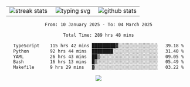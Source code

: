 <div align="center">
  <table style="border: none;" border="0" cellspacing="0" cellpadding="0">
    <tr>
      <td align="center" width="33%">
        <img src="https://github-readme-streak-stats.herokuapp.com/?user=kurtismassey&theme=tokyonight&hide_border=true" alt="streak stats" />
      </td>
      <td align="center" width="33%">
        <img src="https://readme-typing-svg.herokuapp.com/?font=Fira+Code&weight=600&size=15&duration=4000&pause=1000&color=00FF00&center=true&vCenter=true&random=false&width=150&lines=Hey%2C+I%27m+Kurtis!" alt="typing svg" />
      </td>
      <td align="center" width="33%">
        <img src="https://github-readme-stats.vercel.app/api?username=kurtismassey&show_icons=true&theme=tokyonight&hide_title=true" alt="github stats" />
      </td>
    </tr>
  </table>
</div>
<div align="center">

<!--START_SECTION:waka-->

```txt
From: 10 January 2025 - To: 04 March 2025

Total Time: 289 hrs 48 mins

TypeScript    115 hrs 42 mins █████████▓░░░░░░░░░░░░░░░   39.18 %
Python        92 hrs 44 mins  ████████░░░░░░░░░░░░░░░░░   31.40 %
YAML          26 hrs 43 mins  ██▒░░░░░░░░░░░░░░░░░░░░░░   09.05 %
Bash          16 hrs 13 mins  █▒░░░░░░░░░░░░░░░░░░░░░░░   05.49 %
Makefile      9 hrs 29 mins   ▓░░░░░░░░░░░░░░░░░░░░░░░░   03.22 %
```

<!--END_SECTION:waka-->

  <img src="https://github-readme-activity-graph.vercel.app/graph?username=kurtismassey&theme=tokyo-night&hide_border=true&custom_title=Contribution%20Graph" />

</div>
